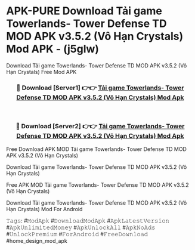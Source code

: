 # APK-PURE Download Tải game Towerlands- Tower Defense TD MOD APK v3.5.2 (Vô Hạn Crystals) Mod APK - (j5glw)
Download Tải game Towerlands- Tower Defense TD MOD APK v3.5.2 (Vô Hạn Crystals) Free Mod APK

<div align="center">
<h3>🔴 Download [Server1] 👉👉 <a href="https://apk-comot.site?title=Tải_game_Towerlands-_Tower_Defense_TD_MOD_APK_v3.5.2_(Vô_Hạn_Crystals)">Tải game Towerlands- Tower Defense TD MOD APK v3.5.2 (Vô Hạn Crystals) Mod Apk</a></h3><br>

<h3>🔴 Download [Server2] 👉👉 <a href="https://apk-comot.site?title=Tải_game_Towerlands-_Tower_Defense_TD_MOD_APK_v3.5.2_(Vô_Hạn_Crystals)">Tải game Towerlands- Tower Defense TD MOD APK v3.5.2 (Vô Hạn Crystals) Mod Apk</a></h3>
</div>


Free Download APK MOD Tải game Towerlands- Tower Defense TD MOD APK v3.5.2 (Vô Hạn Crystals)

Download Tải game Towerlands- Tower Defense TD MOD APK v3.5.2 (Vô Hạn Crystals) 

Free APK MOD Tải game Towerlands- Tower Defense TD MOD APK v3.5.2 (Vô Hạn Crystals) 

Download Tải game Towerlands- Tower Defense TD MOD APK v3.5.2 (Vô Hạn Crystals) Mod For Android

𝚃𝚊𝚐𝚜: #𝙼𝚘𝚍𝙰𝚙𝚔 #𝙳𝚘𝚠𝚗𝚕𝚘𝚊𝚍𝙼𝚘𝚍𝙰𝚙𝚔 #𝙰𝚙𝚔𝙻𝚊𝚝𝚎𝚜𝚝𝚅𝚎𝚛𝚜𝚒𝚘𝚗 #𝙰𝚙𝚔𝚄𝚗𝚕𝚒𝚖𝚒𝚝𝚎𝚍𝙼𝚘𝚗𝚎𝚢 #𝙰𝚙𝚔𝚄𝚗𝚕𝚘𝚌𝚔𝙰𝚕𝚕 #𝙰𝚙𝚔𝙽𝚘𝙰𝚍𝚜 #𝚄𝚗𝚕𝚘𝚌𝚔𝙿𝚛𝚎𝚖𝚒𝚞𝚖 #𝙵𝚘𝚛𝙰𝚗𝚍𝚛𝚘𝚒𝚍 #𝙵𝚛𝚎𝚎𝙳𝚘𝚠𝚗𝚕𝚘𝚊𝚍 #home_design_mod_apk
